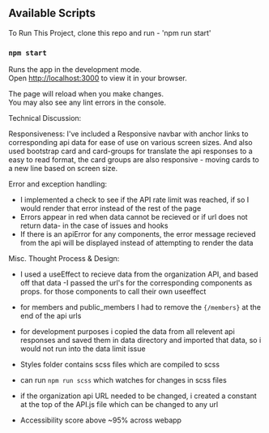 ## Available Scripts

To Run This Project, clone this repo and run - 'npm run start'

### `npm start`

Runs the app in the development mode.\
Open [http://localhost:3000](http://localhost:3000) to view it in your browser.

The page will reload when you make changes.\
You may also see any lint errors in the console.

Technical Discussion:

Responsiveness:
  I've included a Responsive navbar with anchor links to corresponding api data for ease of use on various screen sizes. And also used bootstrap card and card-groups for translate the api responses to a easy to read format, the card groups are also responsive - moving cards to a new line based on screen size.

Error and exception handling:
- I implemented a check to see if the API rate limit was reached, if so I would render that error instead of the rest of the page 
- Errors appear in red when data cannot be recieved or if url does not return data- in the case of issues and hooks 
- If there is an apiError for any components, the error message recieved from the api will be displayed instead of attempting to render the data

Misc. Thought Process & Design:
- I used a useEffect to recieve data from the organization API, and based off that data -I passed the url's for the corresponding components as props. for those components to call their own useeffect
- for members and public_members I had to remove the `{/members}` at the end of the api urls
- for development purposes i copied the data from all relevent api responses and saved them in data directory and imported that data, so i would not run into the data limit issue

- Styles folder contains scss files which are compiled to scss
- can run `npm run scss` which watches for changes in scss files
- if the organization api URL needed to be changed, i created a constant at the top of the API.js file which can be changed to any url

- Accessibility score above ~95% across webapp
